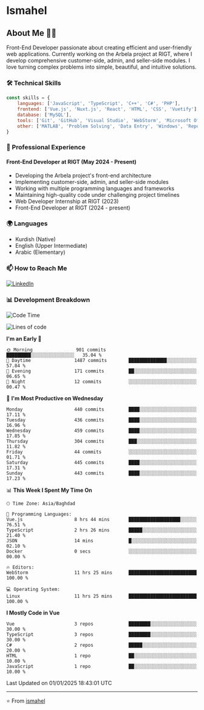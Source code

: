 # Ismahel

## About Me 👨‍💻
Front-End Developer passionate about creating efficient and user-friendly web applications. Currently working on the Arbela project at RIGT, where I develop comprehensive customer-side, admin, and seller-side modules. I love turning complex problems into simple, beautiful, and intuitive solutions.

### 🛠️ Technical Skills
```javascript
const skills = {
    languages: ['JavaScript', 'TypeScript', 'C++', 'C#', 'PHP'],
    frontend: ['Vue.js', 'Nuxt.js', 'React', 'HTML', 'CSS', 'Vuetify'],
    database: ['MySQL'],
    tools: ['Git', 'GitHub', 'Visual Studio', 'WebStorm', 'Microsoft Office'],
    other: ['MATLAB', 'Problem Solving', 'Data Entry', 'Windows', 'Reporting']
}
```

### 💼 Professional Experience
#### Front-End Developer at RIGT (May 2024 - Present)
- Developing the Arbela project's front-end architecture
- Implementing customer-side, admin, and seller-side modules
- Working with multiple programming languages and frameworks
- Maintaining high-quality code under challenging project timelines
- Web Developer Internship at RIGT (2023)
- Front-End Developer at RIGT (2024 - present)

### 🌍 Languages
- Kurdish (Native)
- English (Upper Intermediate)
- Arabic (Elementary)

### 📫 How to Reach Me
[![LinkedIn](https://img.shields.io/badge/LinkedIn-0077B5?style=for-the-badge&logo=linkedin&logoColor=white)](https://linkedin.com/in/ismahel-zero-1053b4228)

### 📊 Development Breakdown
<!--START_SECTION:waka-->
![Code Time](http://img.shields.io/badge/Code%20Time-566%20hrs%2014%20mins-blue)

![Lines of code](https://img.shields.io/badge/From%20Hello%20World%20I%27ve%20Written-4.4%20million%20lines%20of%20code-blue)

**I'm an Early 🐤** 

```text
🌞 Morning                901 commits         █████████░░░░░░░░░░░░░░░░   35.04 % 
🌆 Daytime                1487 commits        ██████████████░░░░░░░░░░░   57.84 % 
🌃 Evening                171 commits         ██░░░░░░░░░░░░░░░░░░░░░░░   06.65 % 
🌙 Night                  12 commits          ░░░░░░░░░░░░░░░░░░░░░░░░░   00.47 % 
```
📅 **I'm Most Productive on Wednesday** 

```text
Monday                   440 commits         ████░░░░░░░░░░░░░░░░░░░░░   17.11 % 
Tuesday                  436 commits         ████░░░░░░░░░░░░░░░░░░░░░   16.96 % 
Wednesday                459 commits         ████░░░░░░░░░░░░░░░░░░░░░   17.85 % 
Thursday                 304 commits         ███░░░░░░░░░░░░░░░░░░░░░░   11.82 % 
Friday                   44 commits          ░░░░░░░░░░░░░░░░░░░░░░░░░   01.71 % 
Saturday                 445 commits         ████░░░░░░░░░░░░░░░░░░░░░   17.31 % 
Sunday                   443 commits         ████░░░░░░░░░░░░░░░░░░░░░   17.23 % 
```


📊 **This Week I Spent My Time On** 

```text
🕑︎ Time Zone: Asia/Baghdad

💬 Programming Languages: 
Vue.js                   8 hrs 44 mins       ███████████████████░░░░░░   76.51 % 
TypeScript               2 hrs 26 mins       █████░░░░░░░░░░░░░░░░░░░░   21.40 % 
JSON                     14 mins             █░░░░░░░░░░░░░░░░░░░░░░░░   02.10 % 
Docker                   0 secs              ░░░░░░░░░░░░░░░░░░░░░░░░░   00.00 % 

🔥 Editors: 
WebStorm                 11 hrs 25 mins      █████████████████████████   100.00 % 

💻 Operating System: 
Linux                    11 hrs 25 mins      █████████████████████████   100.00 % 
```

**I Mostly Code in Vue** 

```text
Vue                      3 repos             ████████░░░░░░░░░░░░░░░░░   30.00 % 
TypeScript               3 repos             ████████░░░░░░░░░░░░░░░░░   30.00 % 
C#                       2 repos             █████░░░░░░░░░░░░░░░░░░░░   20.00 % 
HTML                     1 repo              ██░░░░░░░░░░░░░░░░░░░░░░░   10.00 % 
JavaScript               1 repo              ██░░░░░░░░░░░░░░░░░░░░░░░   10.00 % 
```




 Last Updated on 01/01/2025 18:43:01 UTC
<!--END_SECTION:waka-->

---
⭐️ From [ismahel](https://github.com/ismahelZero)
